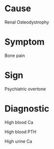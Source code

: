 
# Cause

Renal Osteodystrophy

# Symptom

Bone pain

# Sign

Psychiatric overtone

# Diagnostic

High blood Ca

High blood PTH

High urine Ca
